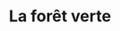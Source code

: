 ---
title: La forêt verte 
description: Site web & E-commerce
resume:
  titre: La forêt verte 
  court: Site web & E-commerce
identifiant:
slug:
ordre: 11
image: /img/laforetverte-boutique-en-ligne.jpg
i18n: fr
portfolios:
  - E-commerce
  - SEO
link:
  external: true
  url: https://www.laforetverte.ca
---